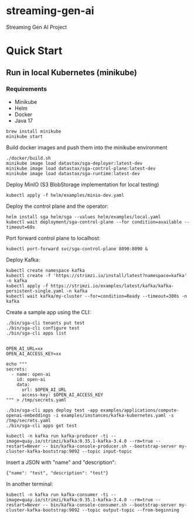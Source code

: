 # streaming-gen-ai
Streaming Gen AI Project

# Quick Start

## Run in local Kubernetes (minikube)

### Requirements
- Minikube
- Helm
- Docker
- Java 17


```
brew install minikube
minikube start
```

Build docker images and push them into the minikube environment

```
./docker/build.sh
minikube image load datastax/sga-deployer:latest-dev
minikube image load datastax/sga-control-plane:latest-dev
minikube image load datastax/sga-runtime:latest-dev
```

Deploy MinIO (S3 BlobStorage implementation for local testing)

```
kubectl apply -f helm/examples/minio-dev.yaml
```

Deploy the control plane and the operator:

```
helm install sga helm/sga --values helm/examples/local.yaml
kubectl wait deployment/sga-control-plane --for condition=available --timeout=60s
```

Port forward control plane to localhost:
```
kubectl port-forward svc/sga-control-plane 8090:8090 &
```

Deploy Kafka:
```
kubectl create namespace kafka
kubectl create -f 'https://strimzi.io/install/latest?namespace=kafka' -n kafka
kubectl apply -f https://strimzi.io/examples/latest/kafka/kafka-persistent-single.yaml -n kafka
kubectl wait kafka/my-cluster --for=condition=Ready --timeout=300s -n kafka  
```

Create a sample app using the CLI:
```
./bin/sga-cli tenants put test
./bin/sga-cli configure test
./bin/sga-cli apps list


OPEN_AI_URL=xx
OPEN_AI_ACCESS_KEY=xx

echo """
secrets:
  - name: open-ai
    id: open-ai
    data:
      url: $OPEN_AI_URL
      access-key: $OPEN_AI_ACCESS_KEY
""" > /tmp/secrets.yaml

./bin/sga-cli apps deploy test -app examples/applications/compute-openai-embeddings -i examples/instances/kafka-kubernetes.yaml -s /tmp/secrets.yaml 
./bin/sga-cli apps get test

kubectl -n kafka run kafka-producer -ti --image=quay.io/strimzi/kafka:0.35.1-kafka-3.4.0 --rm=true --restart=Never -- bin/kafka-console-producer.sh --bootstrap-server my-cluster-kafka-bootstrap:9092 --topic input-topic
```

Insert a JSON with "name" and "description":

```
{"name": "test", "description": "test"}
```

In another terminal:

```
kubectl -n kafka run kafka-consumer -ti --image=quay.io/strimzi/kafka:0.35.1-kafka-3.4.0 --rm=true --restart=Never -- bin/kafka-console-consumer.sh --bootstrap-server my-cluster-kafka-bootstrap:9092 --topic output-topic --from-beginning
```








